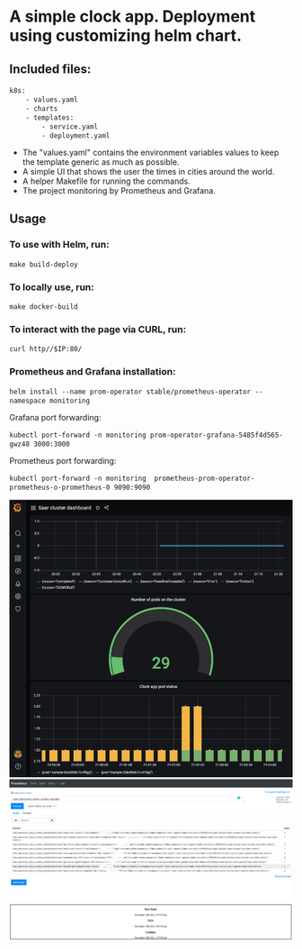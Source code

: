 # A simple clock app. Deployment using customizing helm chart.

## Included files:
```
k8s:
    - values.yaml
    - charts
    - templates:
        - service.yaml
        - deployment.yaml
```
- The "values.yaml" contains the environment variables values to keep the template generic as much as possible.
- A simple UI that shows the user the times in cities around the world.
- A helper Makefile for running the commands.
- The project monitoring by Prometheus and Grafana.

## Usage
### To use with Helm, run:
```
make build-deploy
```

### To locally use, run:
```
make docker-build
```
### To interact with the page via CURL, run:
```
curl http//$IP:80/
```

### Prometheus and Grafana installation:
```
helm install --name prom-operator stable/prometheus-operator --namespace monitoring
```
Grafana port forwarding:
```
kubectl port-forward -n monitoring prom-operator-grafana-5485f4d565-gwz48 3000:3000
```

Prometheus port forwarding:
```
kubectl port-forward -n monitoring  prometheus-prom-operator-prometheus-o-prometheus-0 9090:9090
```

![This is an image](images/grafana.png)
![This is an image](images/prometheus.png)
![This is an image](images/clock.png)
